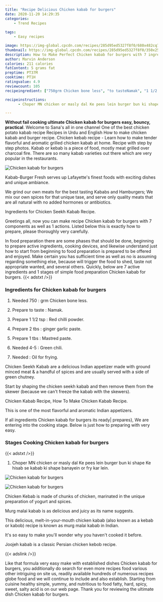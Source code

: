 ```yaml
---
title: "Recipe Delicious Chicken kabab for burgers"
date: 2020-11-20 14:29:35
categories:
    - Trend Recipes
    
tags:
    - Easy recipes

image: https://img-global.cpcdn.com/recipes/285d95ed5327f8f0/680x482cq70/chicken-kabab-for-burgers-recipe-main-photo.jpg
thumbnail: https://img-global.cpcdn.com/recipes/285d95ed5327f8f0/350x250cq70/chicken-kabab-for-burgers-recipe-main-photo.jpg
description: How to Make Perfect Chicken kabab for burgers with 7 ingredients and 1 stages of easy cooking.
author: Marvin Anderson
calories: 211 calories
fatContent: 5 grams fat
preptime: PT37M
cooktime: PT1H
ratingvalue: 4.9
reviewcount: 105
recipeingredient: ["750grm Chicken bone less", "to tasteNamak", "1 1/2 tspRed chilli powder", "2 tbsginger garlic paste", "1 tbsMastred paste", "4-5Green chili", "Oil for frying"]

recipeinstructions: 
      - Choper MN chicken or masly dal Ke pees lein burger bun ki shape Ke hisab se kabab ki shape banayein or fry kar lein

---
```




**Without fail cooking ultimate Chicken kabab for burgers easy, bouncy, practical**. Welcome to Sana&#39;s all in one channel One of the best chicken potato kabab recipe Recipes in Urdu and English How to make chicken kabab and burger recipe. Chicken kebab recipe - Learn how to make tender flavorful and aromatic grilled chicken kabab at home. Recipe with step by step photos. Kabab or kebab is a piece of food, mostly meat grilled over charcoal fire. There are so many kabab varieties out there which are very popular in the restaurants.


![Chicken kabab for burgers](https://img-global.cpcdn.com/recipes/285d95ed5327f8f0/680x482cq70/chicken-kabab-for-burgers-recipe-main-photo.jpg "Chicken kabab for burgers")



Kabab-Burger Fresh serves up Lafayette&#39;s finest foods with exciting dishes and unique ambiance.

We grind our own meats for the best tasting Kababs and Hamburgers; We mix our own spices for that unique tase, and serve only quality meats that are all natural with no added hormones or antibiotics.

Ingredients for Chicken Seekh Kabab Recipe.


Greetings all, now you can make recipe Chicken kabab for burgers with 7 components as well as 1 actions. Listed below this is exactly how to prepare, please thoroughly very carefully.

In food preparation there are some phases that should be done, beginning to prepare active ingredients, cooking devices, and likewise understand just how to start from beginning to food preparation is prepared to be offered and enjoyed. Make certain you has sufficient time as well as no is assuming regarding something else, because will trigger the food to shed, taste not appropriate wanted, and several others. Quickly, below are 7 active ingredients and 1 stages of simple food preparation Chicken kabab for burgers.
{{< adstxt />}}

### Ingredients for Chicken kabab for burgers


1. Needed 750 : grm Chicken bone less.

1. Prepare to taste : Namak.

1. Prepare 1 1/2 tsp : Red chilli powder.

1. Prepare 2 tbs : ginger garlic paste.

1. Prepare 1 tbs : Mastred paste.

1. Needed 4-5 : Green chili.

1. Needed  : Oil for frying.


Chicken Seekh Kabab are a delicious Indian appetizer made with ground minced meat &amp; a handful of spices and are usually served with a side of green chutney.

Start by shaping the chicken seekh kabab and then remove them from the skewer (because we can&#39;t freeze the kabab with the skewers).

Chicken Kabab Recipe, How To Make Chicken Kabab Recipe.

This is one of the most flavorful and aromatic Indian appetizers.


If all ingredients Chicken kabab for burgers its ready| prepares}, We are entering into the cooking stage. Below is just how to preparing with very easy.

### Stages Cooking Chicken kabab for burgers

{{< adstxt />}}


1. Choper MN chicken or masly dal Ke pees lein burger bun ki shape Ke hisab se kabab ki shape banayein or fry kar lein.



![Chicken kabab for burgers](https://img-global.cpcdn.com/steps/5623bcd9a2e042ef/160x128cq70/chicken-kabab-for-burgers-recipe-step-1-photo.jpg" "Chicken kabab for burgers")

![Chicken kabab for burgers](https://img-global.cpcdn.com/steps/0df2aae5a208398b/160x128cq70/chicken-kabab-for-burgers-recipe-step-1-photo.jpg" "Chicken kabab for burgers")




Chicken Kebab is made of chunks of chicken, marinated in the unique preparation of yogurt and spices.

Murg malai kabab is as delicious and juicy as its name suggests.

This delicious, melt-in-your-mouth chicken kabab (also known as a kebab or kabob) recipe is known as murg malai kabab in Indian.

It&#39;s so easy to make you&#39;ll wonder why you haven&#39;t cooked it before.

Joojeh kabab is a classic Persian chicken kebob recipe.


{{< adslink />}}

Like that formula very easy make with established dishes Chicken kabab for burgers, you additionally do search for even more recipes food various other intriguing on site us, readily available hundreds of numerous recipes globe food and we will continue to include and also establish. Starting from cuisine healthy simple, yummy, and nutritious to food fatty, hard, spicy, sweet, salty acid is on our web page. Thank you for reviewing the ultimate dish Chicken kabab for burgers.
